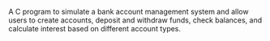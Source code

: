 A C program to simulate a bank account management system and allow users to create accounts, deposit and withdraw funds, check balances, and calculate interest based on different account types.
